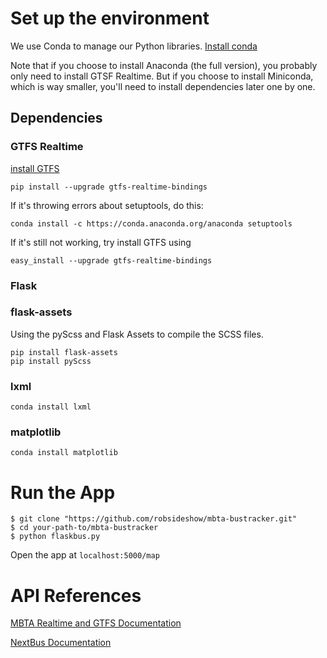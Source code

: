 # Set up the environment
We use Conda to manage our Python libraries. [Install conda](http://conda.pydata.org/docs/install/quick.html)

Note that if you choose to install Anaconda (the full version), you probably only need to install GTSF Realtime. But if you choose to install Miniconda, which is way smaller, you'll need to install dependencies later one by one.

## Dependencies
### GTFS Realtime
[install GTFS](https://github.com/google/gtfs-realtime-bindings/tree/master/python)

```
pip install --upgrade gtfs-realtime-bindings
```

If it's throwing errors about setuptools, do this:

```
conda install -c https://conda.anaconda.org/anaconda setuptools
```
If it's still not working, try install GTFS using 

```
easy_install --upgrade gtfs-realtime-bindings
```  

### Flask

### flask-assets

Using the pyScss and Flask Assets to compile the SCSS files.  
```
pip install flask-assets
pip install pyScss
```

### lxml
```
conda install lxml
```

### matplotlib
```
conda install matplotlib
```

# Run the App
 
```
$ git clone "https://github.com/robsideshow/mbta-bustracker.git"
$ cd your-path-to/mbta-bustracker
$ python flaskbus.py
```

Open the app at `localhost:5000/map`


# API References

[MBTA Realtime and GTFS Documentation](http://realtime.mbta.com/Portal/Home/Documents)

[NextBus Documentation](http://www.nextbus.com/xmlFeedDocs/NextBusXMLFeed.pdf)
